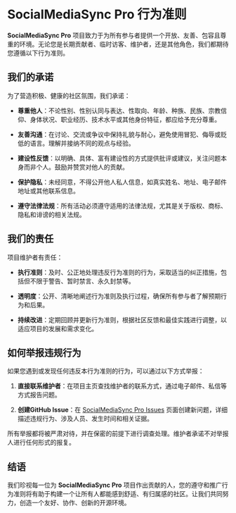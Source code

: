 # SocialMediaSync Pro 行为准则

**SocialMediaSync Pro** 项目致力于为所有参与者提供一个开放、友善、包容且尊重的环境。无论您是长期贡献者、临时访客、维护者，还是其他角色，我们都期待您遵循以下行为准则。

## 我们的承诺

为了营造积极、健康的社区氛围，我们承诺：

- **尊重他人**：不论性别、性别认同与表达、性取向、年龄、种族、民族、宗教信仰、身体状况、职业经历、技术水平或其他身份特征，都应给予充分尊重。

- **友善沟通**：在讨论、交流或争议中保持礼貌与耐心，避免使用冒犯、侮辱或贬低的语言。理解并接纳不同的观点与经验。

- **建设性反馈**：以明确、具体、富有建设性的方式提供批评或建议，关注问题本身而非个人。鼓励并赞赏对他人的贡献。

- **保护隐私**：未经同意，不得公开他人私人信息，如真实姓名、地址、电子邮件地址或其他联系信息。

- **遵守法律法规**：所有活动必须遵守适用的法律法规，尤其是关于版权、商标、隐私和诽谤的相关法规。

## 我们的责任

项目维护者有责任：

- **执行准则**：及时、公正地处理违反行为准则的行为，采取适当的纠正措施，包括但不限于警告、暂时禁言、永久封禁等。

- **透明度**：公开、清晰地阐述行为准则及执行过程，确保所有参与者了解预期行为和后果。

- **持续改进**：定期回顾并更新行为准则，根据社区反馈和最佳实践进行调整，以适应项目的发展和需求变化。

## 如何举报违规行为

如果您遇到或发现任何违反本行为准则的行为，可以通过以下方式举报：

1. **直接联系维护者**：在项目主页查找维护者的联系方式，通过电子邮件、私信等方式报告问题。

2. **创建GitHub Issue**：在 [SocialMediaSync Pro Issues](https://github.com/PHPJourney/SocialMediaSync-Pro/issues/new?assignees=&labels=code-of-conduct&template=code_of_conduct_report.md&title=Code+of+Conduct+Report) 页面创建新问题，详细描述违规行为、涉及人员、发生时间和相关证据。

所有举报都将被严肃对待，并在保密的前提下进行调查处理。维护者承诺不对举报人进行任何形式的报复。

## 结语

我们珍视每一位为 **SocialMediaSync Pro** 项目作出贡献的人，您的遵守和推广行为准则将有助于构建一个让所有人都能感到舒适、有归属感的社区。让我们共同努力，创造一个友好、协作、创新的开源环境。
